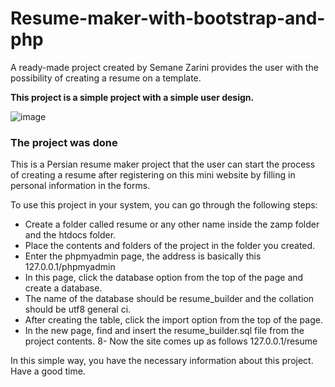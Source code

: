 # Resume-maker-with-bootstrap-and-php
A ready-made project created by Semane Zarini provides the user with the possibility of creating a resume on a template.

**This project is a simple project with a simple user design.**

![image](https://github.com/samanezarini/Resume-maker-with-bootstrap-and-php/assets/133226049/3900a530-8d0f-4993-adc6-0ad569e9e655)



### The project was done

This is a Persian resume maker project that the user can start the process of creating a resume after registering on this mini website by filling in personal information in the forms.

To use this project in your system, you can go through the following steps:

- Create a folder called resume or any other name inside the zamp folder and the htdocs folder.
- Place the contents and folders of the project in the folder you created.
- Enter the phpmyadmin page, the address is basically this
  127.0.0.1/phpmyadmin
- In this page, click the database option from the top of the page and create a database.
- The name of the database should be resume_builder and the collation should be utf8 general ci.
- After creating the table, click the import option from the top of the page.
- In the new page, find and insert the resume_builder.sql file from the project contents.
8- Now the site comes up as follows
127.0.0.1/resume

In this simple way, you have the necessary information about this project.
Have a good time.
